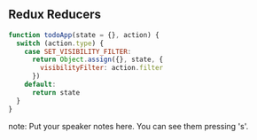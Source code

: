 ##  Redux Reducers

```javascript
function todoApp(state = {}, action) {
  switch (action.type) {
    case SET_VISIBILITY_FILTER:
      return Object.assign({}, state, {
        visibilityFilter: action.filter
      })
    default:
      return state
  }
}
```

note:
    Put your speaker notes here.
    You can see them pressing 's'.

